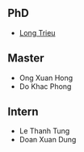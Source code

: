 <markdown>

## PhD
- [Long Trieu](https://nguyenlab.github.io/member/long-trieu.html)

## Master
- Ong Xuan Hong
- Do Khac Phong


## Intern
- Le Thanh Tung
- Doan Xuan Dung
</markdown>

